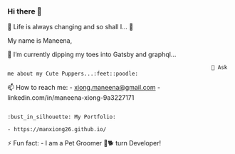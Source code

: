 ### Hi there 👋

<!--
**Manxiong26/Manxiong26** is a ✨ _special_ ✨ repository because its `README.md` (this file) appears on your GitHub profile.
-->
🌱 Life is always changing and so shall I... 🌱

My name is Maneena,

🔭 I’m currently dipping my toes into Gatsby and graphql...

                                                                    💬 Ask me about my Cute Puppers...:feet::poodle:

📫 How to reach me: 
    - xiong.maneena@gmail.com
    - linkedin.com/in/maneena-xiong-9a3227171

                                                                    :bust_in_silhouette: My Portfolio:
                                                                             - https://manxiong26.github.io/

⚡ Fun fact: 
    - I am a Pet Groomer :dog::dog2: turn Developer!

